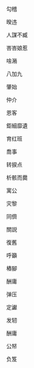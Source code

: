 勾稽

暌违

人謀不臧

峇峇娘惹

啥潲

八加九

肇始

仲介

恩客

鉅細靡遺

育红班

喬事

转捩点

析骸而爨

寓公

灾黎

同儕

關説

復舊

呼籲

樁腳

酬庸

弹压

定讞

发轫

酬庸

公帑

负笈
